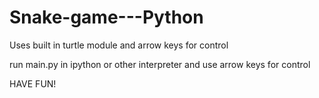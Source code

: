 # Snake-game---Python

Uses built in turtle module and arrow keys for control

run main.py in ipython or other interpreter and use arrow keys for control

HAVE FUN!
